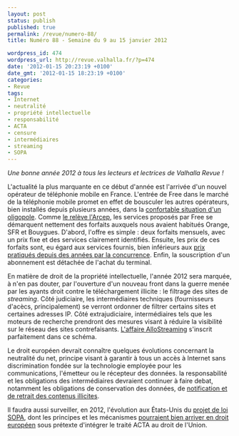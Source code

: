 ```yaml
---
layout: post
status: publish
published: true
permalink: /revue/numero-88/
title: Numéro 88 - Semaine du 9 au 15 janvier 2012

wordpress_id: 474
wordpress_url: http://revue.valhalla.fr/?p=474
date: '2012-01-15 20:23:19 +0100'
date_gmt: '2012-01-15 18:23:19 +0100'
categories:
- Revue
tags:
- Internet
- neutralité
- propriété intellectuelle
- responsabilité
- ACTA
- censure
- intermédiaires
- streaming
- SOPA
---
```

<p><i>Une bonne année 2012 à tous les lecteurs et lectrices de Valhalla Revue !</i></p>
<p>L'actualité la plus marquante en ce début d'année est l'arrivée d'un nouvel opérateur de téléphonie mobile en France. L'entrée de Free dans le marché de la téléphonie mobile promet en effet de bousculer les autres opérateurs, bien installés depuis plusieurs années, dans la <a href="http://www.lesechos.fr/entreprises-secteurs/tech-medias/actu/0201836675980-jean-ludovic-silicani-arcep-free-mobile-change-la-donne-273993.php">confortable situation d'un oligopole</a>. Comme <a href="http://www.numerama.com/magazine/21249-pour-l-arcep-il-y-aura-un-avant-et-un-apres-free-mobile.html">le relève l'Arcep</a>, les services proposés par Free se démarquent nettement des forfaits auxquels nous avaient habitués Orange, SFR et Bouygues. D'abord, l'offre es simple : deux forfaits mensuels, avec un prix fixe et des services clairement identifiés. Ensuite, les prix de ces forfaits sont, eu égard aux services fournis, bien inférieurs aux <a href="http://www.numerama.com/magazine/21237-contre-free-mobile-orange-casse-les-prix-de-son-offre-low-cost-maj.html">prix pratiqués depuis des années par la concurrence</a>. Enfin, la souscription d'un abonnement est détachée de l'achat du terminal.</p>
<p>En matière de droit de la propriété intellectuelle, l'année 2012 sera marquée, à n'en pas douter, par l'ouverture d'un nouveau front dans la guerre menée par les ayants droit contre le téléchargement illicite : le filtrage des sites de <i>streaming</i>. Côté judiciaire, les intermédiaires techniques (fournisseurs d'acècs, principalement) se verront ordonner de filtrer certains sites et certaines adresses IP. Côté extrajudiciaire, intermédiaires tels que les moteurs de recherche prendront des mesures visant à réduire la visibilité sur le réseau des sites contrefaisants. <a href="http://www.numerama.com/magazine/21261-allostreaming-adopte-de-nouveaux-domaines-pour-limiter-le-filtrage.html">L'affaire AlloStreaming</a> s'inscrit parfaitement dans ce schéma.</p>
<p>Le droit européen devrait connaître quelques évolutions concernant la neutralité du net, principe visant à garantir à tous un accès à Internet sans discrimination fondée sur la technologie employée pour les communications, l'émetteur ou le récepteur des données.  la responsabilité et les obligations des intermédiaires devraient continuer à faire debat, notamment les obligations de conservation des données, de <a href="http://www.laquadrature.net/fr/notification-action-la-commission-europeenne-doit-faire-primer-la-liberte-dexpression">notification et de retrait des contenus illicites</a>.</p>
<p>Il faudra aussi surveiller, en 2012, l'évolution aux États-Unis du <a href="http://www.numerama.com/magazine/21254-le-pere-de-la-loi-sopa-accuse-d-infraction-aux-droits-d-auteur.html">projet de loi SOPA</a>, dont les principes et les mécanismes <a href="http://www.laquadrature.net/fr/la-commission-europeenne-ouvre-la-voie-a-la-censure-privee-du-net">pourraient bien arriver en droit européen</a> sous prétexte d'intégrer le traité ACTA au droit de l'Union.</p>
